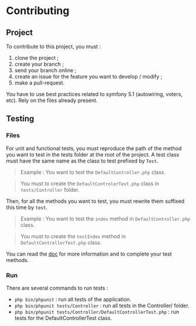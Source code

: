 # Contributing

## Project

To contribute to this project, you must :
1. clone the project ;
2. create your branch ;
3. send your branch online ;
4. create an issue for the feature you want to develop / modify ;
5. make a pull-request.

You have to use best practices related to symfony 5.1 (autowiring, voters, etc). Rely on the files already present.

## Testing

### Files

For unit and functional tests, you must reproduce the path of the method you want to test in the tests folder at the root of the project.
A test class must have the same name as the class to test prefixed by `Test`.

> Example : You want to test the `DefaultController.php` class.

> You must to create the `DefaultControlerTest.php` class in `tests/Controller` folder.

Then, for all the methods you want to test, you must rewrite them suffixed this time by `test`.

> Example : You want to test the `index` method in `DefaultController.php` class.

> You must to create the `testIndex` method  in `DefaultControllerTest.php` class.

You can read the [doc](https://symfony.com/doc/current/testing.html) for more information and to complete your test methods.

### Run

There are several commands to run tests :
* `php bin/phpunit` : run all tests of the application.
* `php bin/phpunit tests/Controller` : run all tests in the Controller/ folder.
* `php bin/phpunit tests/Controller/DefaultControllerTest.php` : run tests for the DefaultControllerTest class.